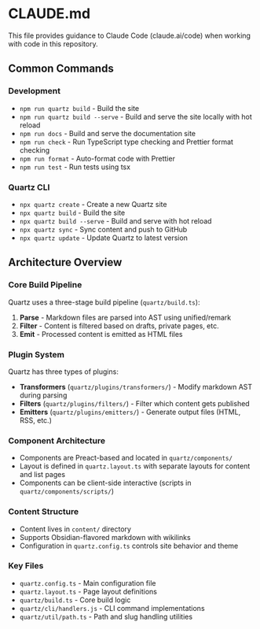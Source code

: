 # CLAUDE.md

This file provides guidance to Claude Code (claude.ai/code) when working with code in this repository.

## Common Commands

### Development
- `npm run quartz build` - Build the site
- `npm run quartz build --serve` - Build and serve the site locally with hot reload
- `npm run docs` - Build and serve the documentation site
- `npm run check` - Run TypeScript type checking and Prettier format checking
- `npm run format` - Auto-format code with Prettier
- `npm run test` - Run tests using tsx

### Quartz CLI
- `npx quartz create` - Create a new Quartz site
- `npx quartz build` - Build the site
- `npx quartz build --serve` - Build and serve with hot reload
- `npx quartz sync` - Sync content and push to GitHub
- `npx quartz update` - Update Quartz to latest version

## Architecture Overview

### Core Build Pipeline
Quartz uses a three-stage build pipeline (`quartz/build.ts`):
1. **Parse** - Markdown files are parsed into AST using unified/remark
2. **Filter** - Content is filtered based on drafts, private pages, etc.
3. **Emit** - Processed content is emitted as HTML files

### Plugin System
Quartz has three types of plugins:
- **Transformers** (`quartz/plugins/transformers/`) - Modify markdown AST during parsing
- **Filters** (`quartz/plugins/filters/`) - Filter which content gets published
- **Emitters** (`quartz/plugins/emitters/`) - Generate output files (HTML, RSS, etc.)

### Component Architecture
- Components are Preact-based and located in `quartz/components/`
- Layout is defined in `quartz.layout.ts` with separate layouts for content and list pages
- Components can be client-side interactive (scripts in `quartz/components/scripts/`)

### Content Structure
- Content lives in `content/` directory
- Supports Obsidian-flavored markdown with wikilinks
- Configuration in `quartz.config.ts` controls site behavior and theme

### Key Files
- `quartz.config.ts` - Main configuration file
- `quartz.layout.ts` - Page layout definitions
- `quartz/build.ts` - Core build logic
- `quartz/cli/handlers.js` - CLI command implementations
- `quartz/util/path.ts` - Path and slug handling utilities